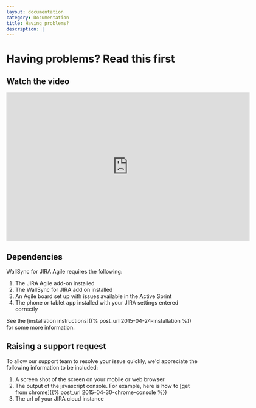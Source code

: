 ```yaml
---
layout: documentation
category: Documentation
title: Having problems?
description: |
---
```


Having problems?  Read this first
====================

Watch the video
----------

<iframe width="640" height="390" src="https://www.youtube.com/embed/5rQpSAeGxjI" frameborder="0" allowfullscreen></iframe>

Dependencies
------------

WallSync for JIRA Agile requires the following:

 1. The JIRA Agile add-on installed
 2. The WallSync for JIRA add on installed
 3. An Agile board set up with issues available in the Active Sprint
 4. The phone or tablet app installed with your JIRA settings entered correctly

See the [installation instructions]({% post_url 2015-04-24-installation %}) for some more information.




Raising a support request
-------------------

To allow our support team to resolve your issue quickly, we'd appreciate the following information to be included:

 1. A screen shot of the screen on your mobile or web browser
 2. The output of the javascript console.  For example, here is how to [get from chrome]({% post_url 2015-04-30-chrome-console %})
 3. The url of your JIRA cloud instance



